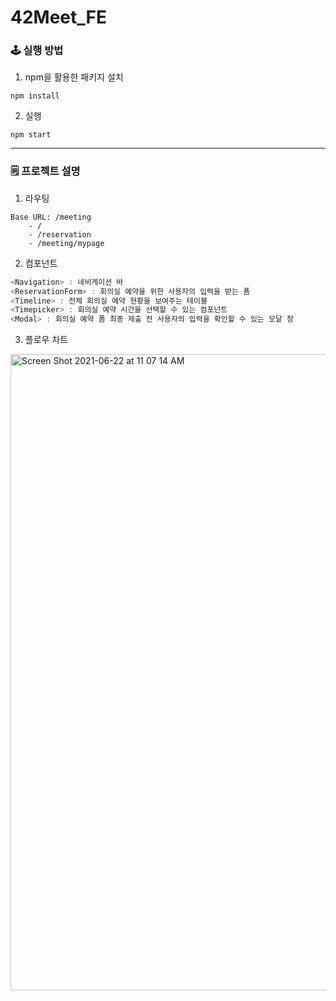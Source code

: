 # 42Meet_FE

### 🕹 실행 방법

1. npm을 활용한 패키지 설치
```shell
npm install
```
2. 실행
```shell
npm start
```

---

### 🗒 프로젝트 설명
1. 라우팅
```
Base URL: /meeting
	- /
	- /reservation
	- /meeting/mypage
```
2. 컴포넌트
```javascript
<Navigation> : 네비게이션 바
<ReservationForm> : 회의실 예약을 위한 사용자의 입력을 받는 폼
<Timeline> : 전체 회의실 예약 현황을 보여주는 테이블
<Timepicker> : 회의실 예약 시간을 선택할 수 있는 컴포넌트
<Modal> : 회의실 예약 폼 최종 제출 전 사용자의 입력을 확인할 수 있는 모달 창
```
3. 플로우 차트
<img width="1018" alt="Screen Shot 2021-06-22 at 11 07 14 AM" src="https://user-images.githubusercontent.com/19147277/122851625-41358800-d34a-11eb-85b9-f404cdfb8224.png">
